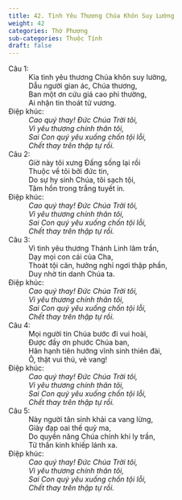 ```yaml
---
title: 42. Tình Yêu Thương Chúa Khôn Suy Lường
weight: 42
categories: Thờ Phượng
sub-categories: Thuộc Tính
draft: false
---
```

<dl><dt>Câu 1:</dt><dd data-verse="1">Kìa tình yêu thương Chúa khôn suy lường, <br/>Dẫu người gian ác, Chúa thương, <br/>Ban một ơn cứu giá cao phi thường, <br/>Ai nhận tin thoát tử vương. </dd><dt>Điệp khúc:</dt><dd data-chorus="1"><em>Cao quý thay! Đức Chúa Trời tôi, <br/>Vì yêu thương chính thân tôi, <br/>Sai Con quý yêu xuống chốn tội lỗi, <br/>Chết thay trên thập tự rồi. </em></dd><dt>Câu 2:</dt><dd data-verse="2">Giờ này tôi xưng Đấng sống lại rồi <br/>Thuộc về tôi bởi đức tin, <br/>Do sự hy sinh Chúa, tôi sạch tội, <br/>Tâm hồn trong trắng tuyết in. </dd><dt>Điệp khúc:</dt><dd data-chorus="1"><em>Cao quý thay! Đức Chúa Trời tôi, <br/>Vì yêu thương chính thân tôi, <br/>Sai Con quý yêu xuống chốn tội lỗi, <br/>Chết thay trên thập tự rồi. </em></dd><dt>Câu 3:</dt><dd data-verse="3">Vì tình yêu thương Thánh Linh lâm trần, <br/>Dạy mọi con cái của Cha, <br/>Thoát tội căn, hưởng nghỉ ngơi thập phần, <br/>Duy nhờ tin danh Chúa ta. </dd><dt>Điệp khúc:</dt><dd data-chorus="1"><em>Cao quý thay! Đức Chúa Trời tôi, <br/>Vì yêu thương chính thân tôi, <br/>Sai Con quý yêu xuống chốn tội lỗi, <br/>Chết thay trên thập tự rồi. </em></dd><dt>Câu 4:</dt><dd data-verse="4">Mọi người tin Chúa bước đi vui hoài, <br/>Được đầy ơn phước Chúa ban, <br/>Hân hạnh tiên hưởng vĩnh sinh thiên đài, <br/>Ô, thật vui thú, vẻ vang! </dd><dt>Điệp khúc:</dt><dd data-chorus="1"><em>Cao quý thay! Đức Chúa Trời tôi, <br/>Vì yêu thương chính thân tôi, <br/>Sai Con quý yêu xuống chốn tội lỗi, <br/>Chết thay trên thập tự rồi. </em></dd><dt>Câu 5:</dt><dd data-verse="5">Này người tân sinh khải ca vang lừng, <br/>Giày đạp oai thế quỷ ma, <br/>Do quyền năng Chúa chính khi ly trần, <br/>Tử thần kinh khiếp lánh xa. </dd><dt>Điệp khúc:</dt><dd data-chorus="1"><em>Cao quý thay! Đức Chúa Trời tôi, <br/>Vì yêu thương chính thân tôi, <br/>Sai Con quý yêu xuống chốn tội lỗi, <br/>Chết thay trên thập tự rồi. </em></dd></dl>